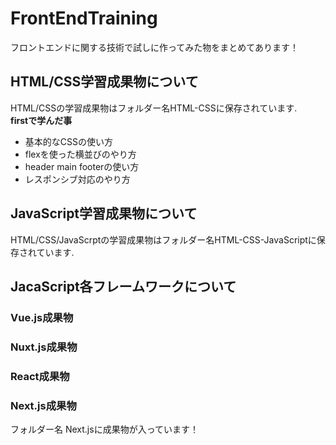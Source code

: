 # FrontEndTraining
フロントエンドに関する技術で試しに作ってみた物をまとめてあります！
## HTML/CSS学習成果物について
HTML/CSSの学習成果物はフォルダー名HTML-CSSに保存されています.  
**firstで学んだ事**
- 基本的なCSSの使い方
- flexを使った横並びのやり方
- header main footerの使い方
- レスポンシブ対応のやり方

## JavaScript学習成果物について
HTML/CSS/JavaScrptの学習成果物はフォルダー名HTML-CSS-JavaScriptに保存されています. 

## JacaScript各フレームワークについて
### Vue.js成果物
### Nuxt.js成果物
### React成果物
### Next.js成果物
フォルダー名 Next.jsに成果物が入っています！
### 
